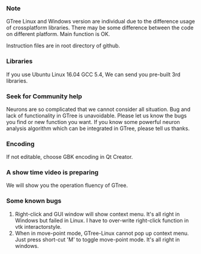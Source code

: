 ### Note
GTree Linux and Windows version are individual due to the difference usage of crossplatform libraries. There may be some 
difference between the code on different platform. Main function is OK.

Instruction files are in root directory of github.

### Libraries

If you use Ubuntu Linux 16.04 GCC 5.4, We can send you pre-built 3rd libraries.

### Seek for Community help

Neurons are so complicated that we cannot consider all situation. Bug and lack of functionality in GTree is unavoidable. Please let us know the bugs you find or new function you want. If you know some powerful neuron analysis algorithm which can be integrated in GTree, please tell us thanks.

### Encoding
If not editable, choose GBK encoding in Qt Creator.

### A show time video is preparing

We will show you the operation fluency of GTree.

### Some known bugs

1. Right-click and GUI window will show context menu. It's all right in Windows but failed in Linux. I have to over-write right-click function in vtk interactorstyle.
2. When in move-point mode, GTree-Linux cannot pop up context menu. Just press short-cut 'M' to toggle move-point mode. It's all right in windows.
